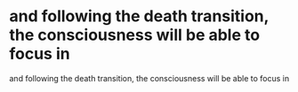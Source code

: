 # and following the death transition, the consciousness will be able to focus in

and following the death transition, the consciousness will be able to focus in